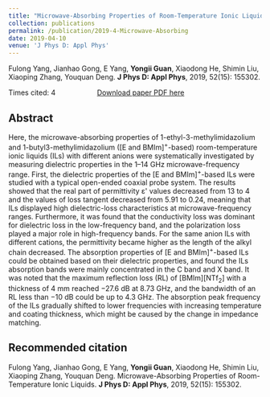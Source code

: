 ```yaml
---
title: "Microwave-Absorbing Properties of Room-Temperature Ionic Liquids"
collection: publications
permalink: /publication/2019-4-Microwave-Absorbing
date: 2019-04-10
venue: 'J Phys D: Appl Phys'
---
```


Fulong Yang, Jianhao Gong, E Yang, <b>Yongii Guan</b>, Xiaodong He, Shimin Liu, Xiaoping Zhang, Youquan Deng. <b>J Phys D: Appl Phys</b>, 2019, 52(15): 155302.

Times cited: 4 &nbsp; &nbsp; &nbsp; &nbsp; &nbsp; &nbsp; &nbsp; &nbsp; &nbsp; &nbsp; [Download paper PDF here](https://yongjiguan.github.io/files/2019-4.pdf)

## Abstract
Here, the microwave-absorbing properties of 1-ethyl-3-methylimidazolium and 1-butyl3-methylimidazolium ([E and BMIm]<sup>+</sup>-based) room-temperature ionic liquids (ILs) with different anions were systematically investigated by measuring dielectric properties in the 1–14 GHz microwave-frequency range. First, the dielectric properties of the [E and BMIm]<sup>+</sup>-based ILs were studied with a typical open-ended coaxial probe system. The results showed that the real part of permittivity ε' values decreased from 13 to 4 and the values of loss tangent decreased from 5.91 to 0.24, meaning that ILs displayed high dielectric-loss characteristics at microwave-frequency ranges. Furthermore, it was found that the conductivity loss was dominant for dielectric loss in the low-frequency band, and the polarization loss played a major role in high-frequency bands. For the same anion ILs with different cations, the permittivity became higher as the length of the alkyl chain decreased. The absorption properties of [E and BMIm]<sup>+</sup>-based ILs could be obtained based on their dielectric properties, and found the ILs absorption bands were mainly concentrated in the C band and X band. It was noted that the maximum reflection loss (RL) of [BMIm][NTf<sub>2</sub>] with a thickness of 4 mm reached −27.6 dB at 8.73 GHz, and the bandwidth of an RL less than −10 dB could be up to 4.3 GHz. The absorption peak frequency of the ILs gradually shifted to lower frequencies with increasing temperature and coating thickness, which might be caused by the change in impedance matching.

## Recommended citation
Fulong Yang, Jianhao Gong, E Yang, <b>Yongii Guan</b>, Xiaodong He, Shimin Liu, Xiaoping Zhang, Youquan Deng. Microwave-Absorbing Properties of Room-Temperature Ionic Liquids. <b>J Phys D: Appl Phys</b>, 2019, 52(15): 155302.